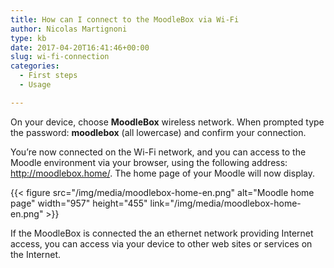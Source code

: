 ```yaml
---
title: How can I connect to the MoodleBox via Wi-Fi
author: Nicolas Martignoni
type: kb
date: 2017-04-20T16:41:46+00:00
slug: wi-fi-connection
categories:
  - First steps
  - Usage

---
```

On your device, choose __MoodleBox__ wireless network. When prompted type the password: __moodlebox__ (all lowercase) and confirm your connection.

You’re now connected on the Wi-Fi network, and you can access to the Moodle environment via your browser, using the following address: http://moodlebox.home/. The home page of your Moodle will now display.

{{< figure src="/img/media/moodlebox-home-en.png" alt="Moodle home page" width="957" height="455" link="/img/media/moodlebox-home-en.png" >}}

If the MoodleBox is connected the an ethernet network providing Internet access, you can access via your device to other web sites or services on the Internet.
